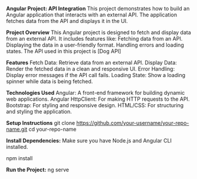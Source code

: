 **Angular Project: API Integration**
This project demonstrates how to build an Angular application that interacts with an external API. The application fetches data from the API and displays it in the UI.

**Project Overview**
This Angular project is designed to fetch and display data from an external API. It includes features like:
Fetching data from an API.
Displaying the data in a user-friendly format.
Handling errors and loading states.
The API used in this project is [Dog API]

**Features**
Fetch Data: Retrieve data from an external API.
Display Data: Render the fetched data in a clean and responsive UI.
Error Handling: Display error messages if the API call fails.
Loading State: Show a loading spinner while data is being fetched.

**Technologies Used**
Angular: A front-end framework for building dynamic web applications.
Angular HttpClient: For making HTTP requests to the API.
Bootstrap: For styling and responsive design.
HTML/CSS: For structuring and styling the application.

**Setup Instructions**
git clone https://github.com/your-username/your-repo-name.git
cd your-repo-name

**Install Dependencies:**
Make sure you have Node.js and Angular CLI installed.

npm install

**Run the Project:**
ng serve

